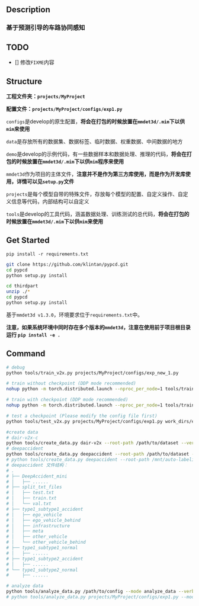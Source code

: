 ## Description

### **基于预测引导的车路协同感知**

## TODO

- [] 修改`FIXME`内容

## Structure

**工程文件夹：`projects/MyProject`**

**配置文件：`projects/MyProject/configs/exp1.py`**

`configs`是develop的原生配置，**将会在打包的时候放置在`mmdet3d/.mim`下以供`mim`来使用**

`data`是存放所有的数据集、数据标签、临时数据、权重数据、中间数据的地方

`demo`是develop的示例代码，有一些数据样本和数据处理、推理的代码，**将会在打包的时候放置在`mmdet3d/.mim`下以供`mim`程序来使用**

`mmdet3d`作为项目的主体文件，**注意并不是作为第三方库使用，而是作为开发库使用，详情可以见`setup.py`文件**

`projects`是每个模型自带的特殊文件，存放每个模型的配置、自定义操作、自定义信息等代码，内部结构可以自定义

`tools`是develop的工具代码，涵盖数据处理、训练测试的总代码，**将会在打包的时候放置在`mmdet3d/.mim`下以供`mim`来使用**

## Get Started

`pip install -r requirements.txt`

```Bash
git clone https://github.com/klintan/pypcd.git
cd pypcd
python setup.py install
```

```Bash
cd thirdpart
unzip ./*
cd pypcd
python setup.py install
```

基于`mmdet3d v1.3.0`，环境要求位于`requirements.txt`中。

**注意，如果系统环境中同时存在多个版本的`mmdet3d`，注意在使用前于项目根目录运行 `pip install -e .`**

## Command

```Bash
# debug
python tools/train_v2x.py projects/MyProject/configs/exp_new_1.py

# train without checkpoint (DDP mode recommended)
nohup python -m torch.distributed.launch --nproc_per_node=1 tools/train_v2x.py projects/MyProject/configs/exp1.py --launcher pytorch &

# train with checkpoint (DDP mode recommended)
nohup python -m torch.distributed.launch --nproc_per_node=1 tools/train_v2x.py projects/MyProject/configs/exp1.py --launcher pytorch --checkpoint /ai/volume/work/work_dirs/exp1/single_epoch_20.pth &

# test a checkpoint (Please modify the config file first)
python tools/test_v2x.py projects/MyProject/configs/exp1.py work_dirs/exp1/epoch_20.pth --work-dir work_dirs/uni_temppp

#create data
# dair-v2x-c
python tools/create_data.py dair-v2x --root-path /path/to/dataset --version c --out-dir ./data/dair
# deepaccident
python tools/create_data.py deepaccident --root-path /path/to/dataset --sample-interval 5 --out-dir ./data/deepaccident
# python tools/create_data.py deepaccident --root-path /mnt/auto-labeling/wyc/datasets --sample-interval 5 --out-dir ./data/deepaccident
# deepaccident 文件结构：
# .
# ├── DeepAccident_mini
# │   ├── ......
# ├── split_txt_files
# │   ├── test.txt
# │   ├── train.txt
# │   └── val.txt
# ├── type1_subtype1_accident
# │   ├── ego_vehicle
# │   ├── ego_vehicle_behind
# │   ├── infrastructure
# │   ├── meta
# │   ├── other_vehicle
# │   └── other_vehicle_behind
# ├── type1_subtype1_normal
# │   ├── ......
# ├── type1_subtype2_accident
# │   ├── ......
# └── type1_subtype2_normal
#     ├── ......

# analyze data
python tools/analyze_data.py /path/to/config --mode analyze_data --verbose
# python tools/analyze_data.py projects/MyProject/configs/exp1.py --mode analyze_data --verbose

```